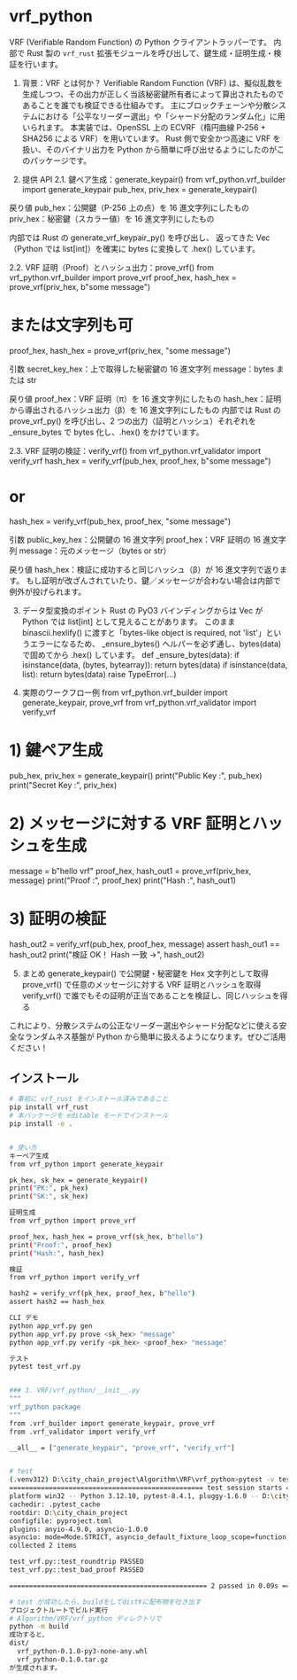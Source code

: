 # vrf_python

VRF (Verifiable Random Function) の Python クライアントラッパーです。
内部で Rust 製の `vrf_rust` 拡張モジュールを呼び出して、鍵生成・証明生成・検証を行います。

1. 背景：VRF とは何か？
Verifiable Random Function (VRF) は、擬似乱数を生成しつつ、その出力が正しく当該秘密鍵所有者によって算出されたものであることを誰でも検証できる仕組みです。
主にブロックチェーンや分散システムにおける「公平なリーダー選出」や「シャード分配のランダム化」に用いられます。
本実装では、OpenSSL 上の ECVRF（楕円曲線 P-256 + SHA256 による VRF）を用いています。
Rust 側で安全かつ高速に VRF を扱い、そのバイナリ出力を Python から簡単に呼び出せるようにしたのがこのパッケージです。

2. 提供 API
2.1. 鍵ペア生成：generate_keypair()
from vrf_python.vrf_builder import generate_keypair
pub_hex, priv_hex = generate_keypair()

戻り値
pub_hex：公開鍵（P-256 上の点）を 16 進文字列にしたもの
priv_hex：秘密鍵（スカラー値）を 16 進文字列にしたもの

内部では Rust の generate_vrf_keypair_py() を呼び出し、
返ってきた Vec<u8>（Python では list[int]）を確実に bytes に変換して .hex() しています。

2.2. VRF 証明（Proof）とハッシュ出力：prove_vrf()
from vrf_python.vrf_builder import prove_vrf
proof_hex, hash_hex = prove_vrf(priv_hex, b"some message")

# または文字列も可
proof_hex, hash_hex = prove_vrf(priv_hex, "some message")

引数
secret_key_hex：上で取得した秘密鍵の 16 進文字列
message：bytes または str

戻り値
proof_hex：VRF 証明（π）を 16 進文字列にしたもの
hash_hex：証明から導出されるハッシュ出力（β）を 16 進文字列にしたもの
内部では Rust の prove_vrf_py() を呼び出し、2 つの出力（証明とハッシュ）それぞれを _ensure_bytes で bytes 化し、.hex() をかけています。

2.3. VRF 証明の検証：verify_vrf()
from vrf_python.vrf_validator import verify_vrf
hash_hex = verify_vrf(pub_hex, proof_hex, b"some message")

# or
hash_hex = verify_vrf(pub_hex, proof_hex, "some message")

引数
public_key_hex：公開鍵の 16 進文字列
proof_hex：VRF 証明の 16 進文字列
message：元のメッセージ（bytes or str）

戻り値
hash_hex：検証に成功すると同じハッシュ（β）が 16 進文字列で返ります。
もし証明が改ざんされていたり、鍵／メッセージが合わない場合は内部で例外が投げられます。

3. データ型変換のポイント
Rust の PyO3 バインディングからは Vec<u8> が Python では list[int] として見えることがあります。
このまま binascii.hexlify() に渡すと「bytes-like object is required, not 'list'」というエラーになるため、
_ensure_bytes() ヘルパーを必ず通し、bytes(data) で固めてから .hex() しています。
def _ensure_bytes(data):
    if isinstance(data, (bytes, bytearray)):
        return bytes(data)
    if isinstance(data, list):
        return bytes(data)
    raise TypeError(...)

4. 実際のワークフロー例
from vrf_python.vrf_builder import generate_keypair, prove_vrf
from vrf_python.vrf_validator import verify_vrf

# 1) 鍵ペア生成
pub_hex, priv_hex = generate_keypair()
print("Public Key :", pub_hex)
print("Secret Key :", priv_hex)

# 2) メッセージに対する VRF 証明とハッシュを生成
message = b"hello vrf"
proof_hex, hash_out1 = prove_vrf(priv_hex, message)
print("Proof      :", proof_hex)
print("Hash       :", hash_out1)

# 3) 証明の検証
hash_out2 = verify_vrf(pub_hex, proof_hex, message)
assert hash_out1 == hash_out2
print("検証 OK！ Hash 一致 →", hash_out2)

5. まとめ
generate_keypair() で公開鍵・秘密鍵を Hex 文字列として取得
prove_vrf() で任意のメッセージに対する VRF 証明とハッシュを取得
verify_vrf() で誰でもその証明が正当であることを検証し、同じハッシュを得る

これにより、分散システムの公正なリーダー選出やシャード分配などに使える安全なランダムネス基盤が Python から簡単に扱えるようになります。ぜひご活用ください！


## インストール

```bash
# 事前に vrf_rust をインストール済みであること
pip install vrf_rust
# 本パッケージを editable モードでインストール
pip install -e .


# 使い方
キーペア生成
from vrf_python import generate_keypair

pk_hex, sk_hex = generate_keypair()
print("PK:", pk_hex)
print("SK:", sk_hex)

証明生成
from vrf_python import prove_vrf

proof_hex, hash_hex = prove_vrf(sk_hex, b"hello")
print("Proof:", proof_hex)
print("Hash:", hash_hex)

検証
from vrf_python import verify_vrf

hash2 = verify_vrf(pk_hex, proof_hex, b"hello")
assert hash2 == hash_hex

CLI デモ
python app_vrf.py gen
python app_vrf.py prove <sk_hex> "message"
python app_vrf.py verify <pk_hex> <proof_hex> "message"

テスト
pytest test_vrf.py


### 3. VRF/vrf_python/__init__.py
"""
vrf_python package
"""
from .vrf_builder import generate_keypair, prove_vrf
from .vrf_validator import verify_vrf

__all__ = ["generate_keypair", "prove_vrf", "verify_vrf"]


# test
(.venv312) D:\city_chain_project\Algorithm\VRF\vrf_python>pytest -v test_vrf.py
================================================= test session starts =================================================
platform win32 -- Python 3.12.10, pytest-8.4.1, pluggy-1.6.0 -- D:\city_chain_project\.venv312\Scripts\python.exe
cachedir: .pytest_cache
rootdir: D:\city_chain_project
configfile: pyproject.toml
plugins: anyio-4.9.0, asyncio-1.0.0
asyncio: mode=Mode.STRICT, asyncio_default_fixture_loop_scope=function, asyncio_default_test_loop_scope=function
collected 2 items

test_vrf.py::test_roundtrip PASSED                                                                               [ 50%]
test_vrf.py::test_bad_proof PASSED                                                                               [100%]

================================================== 2 passed in 0.09s ==================================================

# test が成功したら、buildをしてdist¥に配布物を吐き出す
プロジェクトルートでビルド実行
# Algorithm/VRF/vrf_python ディレクトリで
python -m build
成功すると、
dist/
  vrf_python-0.1.0-py3-none-any.whl
  vrf_python-0.1.0.tar.gz
が生成されます。

